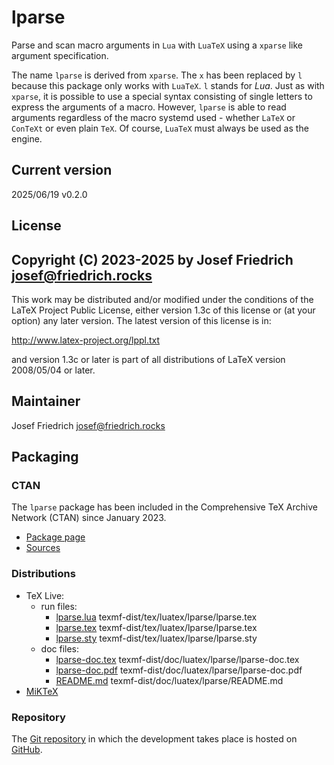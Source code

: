 # lparse

Parse and scan macro arguments in `Lua` with `LuaTeX` using a `xparse`
like argument specification.

The name `lparse` is derived from `xparse`. The `x` has been replaced by
`l` because this package only works with `LuaTeX`. `l` stands for *Lua*.
Just as with `xparse`, it is possible to use a special syntax consisting
of single letters to express the arguments of a macro. However, `lparse`
is able to read arguments regardless of the macro systemd used - whether
`LaTeX` or `ConTeXt` or even plain `TeX`. Of course, `LuaTeX` must
always be used as the engine.

## Current version

2025/06/19 v0.2.0

## License

Copyright (C) 2023-2025 by Josef Friedrich <josef@friedrich.rocks>
------------------------------------------------------------------------
This work may be distributed and/or modified under the conditions of
the LaTeX Project Public License, either version 1.3c of this license
or (at your option) any later version.  The latest version of this
license is in:

  http://www.latex-project.org/lppl.txt

and version 1.3c or later is part of all distributions of LaTeX
version 2008/05/04 or later.

## Maintainer

Josef Friedrich <josef@friedrich.rocks>

## Packaging

### CTAN

The `lparse` package has been included in the Comprehensive TeX Archive
Network (CTAN) since January 2023.

* [Package page](https://www.ctan.org/pkg/lparse)
* [Sources](https://www.ctan.org/tex-archive/macros/luatex/generic/lparse)

### Distributions

* TeX Live:
  * run files:
    * [lparse.lua](https://tug.org/svn/texlive/trunk/Master/texmf-dist/tex/luatex/lparse/lparse.tex) texmf-dist/tex/luatex/lparse/lparse.tex
    * [lparse.tex](https://tug.org/svn/texlive/trunk/Master/texmf-dist/tex/luatex/lparse/lparse.tex) texmf-dist/tex/luatex/lparse/lparse.tex
    * [lparse.sty](https://tug.org/svn/texlive/trunk/Master/texmf-dist/tex/luatex/lparse/lparse.sty) texmf-dist/tex/luatex/lparse/lparse.sty
  * doc files:
    * [lparse-doc.tex](https://tug.org/svn/texlive/trunk/Master/texmf-dist/doc/luatex/lparse/lparse.pdf) texmf-dist/doc/luatex/lparse/lparse-doc.tex
    * [lparse-doc.pdf](https://tug.org/svn/texlive/trunk/Master/texmf-dist/doc/luatex/lparse/lparse.pdf) texmf-dist/doc/luatex/lparse/lparse-doc.pdf
    * [README.md](https://tug.org/svn/texlive/trunk/Master/texmf-dist/doc/luatex/lparse/README.md) texmf-dist/doc/luatex/lparse/README.md
* [MiKTeX](https://miktex.org/packages/lparse)

### Repository

The [Git repository](https://github.com/Josef-Friedrich/lparse) in which
the development takes place is hosted on [GitHub](https://github.com).
